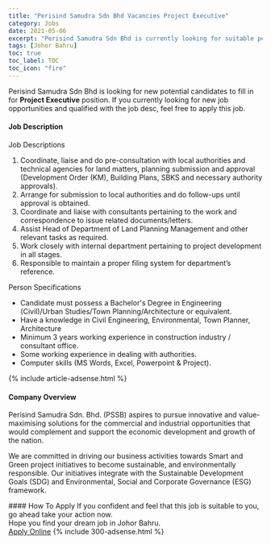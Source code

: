 ```yaml
---
title: "Perisind Samudra Sdn Bhd Vacancies Project Executive" 
category: Jobs 
date: 2021-05-06 
excerpt: "Perisind Samudra Sdn Bhd is currently looking for suitable person to fill in the Project Executive which based in Johor Bahru" 
tags: [Johor Bahru] 
toc: true 
toc_label: TOC 
toc_icon: "fire" 
--- 
```


<p>Perisind Samudra Sdn Bhd is looking for new potential candidates to fill in for <b>Project Executive</b> position. If you currently looking for new job opportunities and qualified with the job desc, feel free to apply this job.
</p><div><div><h4>Job Description</h4></div><div><div><span><div><p>Job Descriptions</p><ol><li>Coordinate, liaise and do pre-consultation with local authorities and technical agencies for land matters, planning submission and approval (<span>Development Order (KM), Building Plans, SBKS and necessary authority approvals</span>).</li><li>Arrange for submission to local authorities and do follow-ups until approval is obtained.</li><li>Coordinate and liaise with consultants pertaining to the work and correspondence to issue related documents/letters.</li><li>Assist Head of Department of Land Planning Management and other relevant tasks as required.</li><li>Work closely with internal department pertaining to project development in all stages.</li><li>Responsible to maintain a proper filing system for department&#8217;s reference.</li></ol><p>Person Specifications</p><ul><li>Candidate must possess a Bachelor's Degree in Engineering (Civil)/Urban Studies/Town Planning/Architecture or equivalent.</li><li>Have a knowledge in Civil Engineering, Environmental, Town Planner, Architecture</li><li>Minimum 3 years working experience in construction industry / consultant office.</li><li>Some working experience in dealing with authorities.</li><li>Computer skills (MS Words, Excel, Powerpoint &amp; Project).</li></ul></div></span></div></div></div> 
{% include article-adsense.html %} 
<div><div><h4>Company Overview</h4></div><div><div><span><div><p>Perisind Samudra Sdn. Bhd. (PSSB) aspires to pursue innovative and value-maximising solutions for the commercial and industrial opportunities that would complement and support the economic development and growth of the nation.</p><p>We are committed in driving our business activities towards Smart and Green project initiatives to become sustainable, and environmentally responsible. Our initiatives integrate with the Sustainable Development Goals (SDG) and Environmental, Social and Corporate Governance (ESG) framework.</p></div></span></div></div></div> 
#### How To Apply 
If you confident and feel that this job is suitable to you, go ahead take your action now. <br/> 
Hope you find your dream job in Johor Bahru. <br/> 
<a href="https://www.jobstreet.com.my/en/job/project-executive-4558241?jobId=jobstreet-my-job-4558241&" class="btn btn--info" target="_blank" rel="nofollow noopenner">Apply Online</a> 
{% include 300-adsense.html %} 